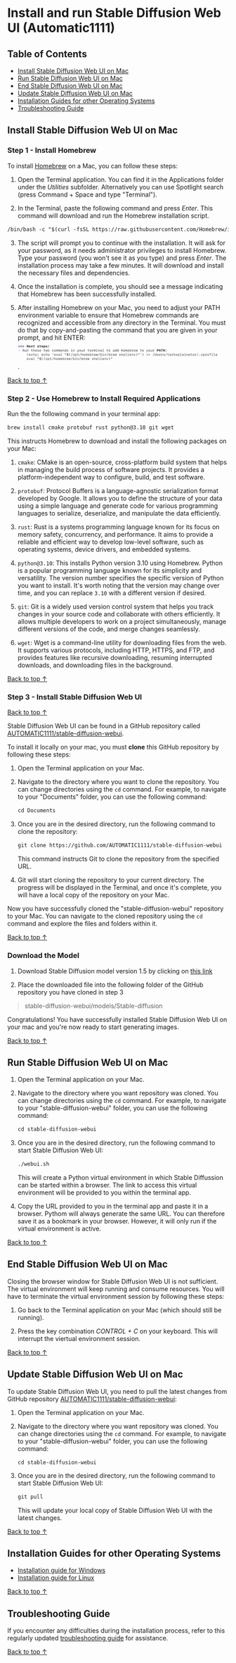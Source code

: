 # Install and run Stable Diffusion Web UI (Automatic1111)

## Table of Contents
- [Install Stable Diffusion Web UI on Mac](#install-stable-diffusion-web-ui-on-mac---back-to-top-↑)
- [Run Stable Diffusion Web UI on Mac](#run-stable-diffusion-web-ui-on-mac)
- [End Stable Diffusion Web UI on Mac](#end-stable-diffusion-web-ui-on-mac)
- [Update Stable Diffusion Web UI on Mac](#update-stable-diffusion-web-ui-on-mac)
- [Installation Guides for other Operating Systems](#installation-guides-for-other-operating-systems)
- [Troubleshooting Guide](#troubleshooting-guide)


## Install Stable Diffusion Web UI on Mac

###  Step 1 - Install Homebrew

To install [Homebrew](https://brew.sh/index) on a Mac, you can follow these steps:

1. Open the Terminal application. You can find it in the Applications folder under the *Utilities* subfolder. Alternatively you can use Spotlight search (press Command + Space and type "Terminal").

2. In the Terminal, paste the following command and press *Enter*. This command will download and run the Homebrew installation script.

```markdown
/bin/bash -c "$(curl -fsSL https://raw.githubusercontent.com/Homebrew/install/HEAD/install.sh)"
```


3. The script will prompt you to continue with the installation. It will ask for your password, as it needs administrator privileges to install Homebrew. Type your password (you won't see it as you type) and press *Enter*. The installation process may take a few minutes. It will download and install the necessary files and dependencies.

5. Once the installation is complete, you should see a message indicating that Homebrew has been successfully installed. 

6. After installing Homebrew on your Mac, you need to adjust your PATH environment variable to ensure that Homebrew commands are recognized and accessible from any directory in the Terminal. You must do that by copy-and-pasting the command that you are given in your prompt, and hit ENTER: ![homebrew-path](images/homebrew-adjust-path.png).

[Back to top &#8593;](#table-of-contents)

### Step 2 - Use Homebrew to Install Required Applications

Run the the following command in your terminal app:

 ```markdown
 brew install cmake protobuf rust python@3.10 git wget
  ```

This instructs Homebrew to download and install the following packages on your Mac:

1. `cmake`: CMake is an open-source, cross-platform build system that helps in managing the build process of software projects. It provides a platform-independent way to configure, build, and test software.

2. `protobuf`: Protocol Buffers is a language-agnostic serialization format developed by Google. It allows you to define the structure of your data using a simple language and generate code for various programming languages to serialize, deserialize, and manipulate the data efficiently.

3. `rust`: Rust is a systems programming language known for its focus on memory safety, concurrency, and performance. It aims to provide a reliable and efficient way to develop low-level software, such as operating systems, device drivers, and embedded systems.

4. `python@3.10`: This installs Python version 3.10 using Homebrew. Python is a popular programming language known for its simplicity and versatility. The version number specifies the specific version of Python you want to install. It's worth noting that the version may change over time, and you can replace `3.10` with a different version if desired.

5. `git`: Git is a widely used version control system that helps you track changes in your source code and collaborate with others efficiently. It allows multiple developers to work on a project simultaneously, manage different versions of the code, and merge changes seamlessly.

6. `wget`: Wget is a command-line utility for downloading files from the web. It supports various protocols, including HTTP, HTTPS, and FTP, and provides features like recursive downloading, resuming interrupted downloads, and downloading files in the background.

[Back to top &#8593;](#table-of-contents)

### Step 3 - Install Stable Diffusion Web UI

[Back to top &#8593;](#table-of-contents)

Stable Diffusion Web UI can be found in a GitHub repository called [AUTOMATIC1111/stable-diffusion-webui](https://github.com/AUTOMATIC1111/stable-diffusion-webui). 

To install it locally on your mac, you must **clone** this GitHub repository by following these steps:

1. Open the Terminal application on your Mac.

2. Navigate to the directory where you want to clone the repository. You can change directories using the `cd` command. For example, to navigate to your "Documents" folder, you can use the following command:

   ```markdown
   cd Documents
   ```

3. Once you are in the desired directory, run the following command to clone the repository:

   ```markdown
   git clone https://github.com/AUTOMATIC1111/stable-diffusion-webui
   ```

   This command instructs Git to clone the repository from the specified URL.

4. Git will start cloning the repository to your current directory. The progress will be displayed in the Terminal, and once it's complete, you will have a local copy of the repository on your Mac.

Now you have successfully cloned the "stable-diffusion-webui" repository to your Mac. You can navigate to the cloned repository using the `cd` command and explore the files and folders within it.

[Back to top &#8593;](#table-of-contents)

### Download the Model

1. Download Stable Diffusion model version 1.5 by clicking on [this link](https://huggingface.co/runwayml/stable-diffusion-v1-5/resolve/main/v1-5-pruned-emaonly.ckpt)

2. Place the downloaded file into the following folder of the GitHub repository you have cloned in step 3

> stable-diffusion-webui/models/Stable-diffusion

Congratulations! You have successfully installed Stable Diffusion Web UI on your mac and you're now ready to start generating images.

[Back to top &#8593;](#table-of-contents)

## Run Stable Diffusion Web UI on Mac

1. Open the Terminal application on your Mac.

2. Navigate to the directory where you want repository was cloned. You can change directories using the `cd` command. For example, to navigate to your "stable-diffusion-webui" folder, you can use the following command:
 
   ```markdown
   cd stable-diffusion-webui
   ```

3. Once you are in the desired directory, run the following command to start Stable Diffusion Web UI:

   ```markdown
   ./webui.sh
   ```

   This will create a Python virtual environment in which Stable Diffussion can be started within a browser. The link to access this virtual environment will be provided to you within the terminal app.

4. Copy the URL provided to you in the terminal app and paste it in a browser. Pythom will always generate the same URL. You can therefore save it as a bookmark in your browser. However, it will only run if the virtual environment is active.

[Back to top &#8593;](#table-of-contents)

## End Stable Diffusion Web UI on Mac

Closing the browser window for Stable Diffusion Web UI is not sufficient. The virtual environment will keep running and consume resources. You will have to terminate the virtual environment session by following these steps:

1. Go back to the Terminal application on your Mac (which should still be running).

2. Press the key combination *CONTROL + C* on your keyboard. 
This will interrupt the viertual environment session.

[Back to top &#8593;](#table-of-contents)

## Update Stable Diffusion Web UI on Mac

To update Stable Diffusion Web UI, you need to pull the latest changes from GitHub repository [AUTOMATIC1111/stable-diffusion-webui](https://github.com/AUTOMATIC1111/stable-diffusion-webui):

1. Open the Terminal application on your Mac.

2. Navigate to the directory where you want repository was cloned. You can change directories using the `cd` command. For example, to navigate to your "stable-diffusion-webui" folder, you can use the following command:

   ```markdwon
   cd stable-diffusion-webui
   ```

3. Once you are in the desired directory, run the following command to start Stable Diffusion Web UI:

   ``` markdown
   git pull
   ```

   This will update your local copy of Stable Diffusion Web UI with the latest changes.

[Back to top &#8593;](#table-of-contents)

## Installation Guides for other Operating Systems

- [Installation guide for Windows](https://github.com/AUTOMATIC1111/stable-diffusion-webui#automatic-installation-on-windows)
- [Installation guide for Linux](https://github.com/AUTOMATIC1111/stable-diffusion-webui#automatic-installation-on-linux)

[Back to top &#8593;](#table-of-contents)

## Troubleshooting Guide

If you encounter any difficulties during the installation process, refer to this regularly updated [troubleshooting guide](troubleshooting.md) for assistance.

[Back to top &#8593;](#table-of-contents)
